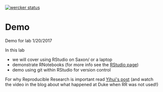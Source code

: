 [![wercker status](https://app.wercker.com/status/a4007451f0c499b3396ab22829d4e0dc/s/master "wercker status")](https://app.wercker.com/project/byKey/a4007451f0c499b3396ab22829d4e0dc)

# Demo
Demo for lab 1/20/2017

In this lab 

* we will cover using RStudio on Saxon/ or a laptop
* demonstrate RNotebooks  (for more info see the [RStudio page](http://rmarkdown.rstudio.com/r_notebooks.html#version_control))
* demo using git within RStudio for version control

For why Reproducible Research is important read [Yihui's post](https://yihui.name/en/2012/06/enjoyable-reproducible-research/)  (and watch the video in the blog about what happened at Duke when RR was not used!)